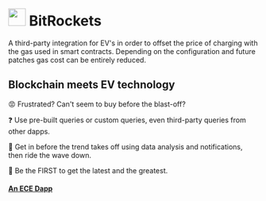 #  <img src="https://user-images.githubusercontent.com/61543012/194726852-f0030ee1-51d3-4d17-8105-b34364288223.png" height="35" width="35" align-items="center" justify-content="center" /> BitRockets
A third-party integration for EV's in order to offset the price of charging with the gas used in smart contracts. Depending on the configuration and future patches gas cost can be entirely reduced.

## Blockchain meets EV technology

😡 Frustrated? Can't seem to buy before the blast-off? 

❓ Use pre-built queries or custom queries, even third-party queries from other dapps.

🔺 Get in before the trend takes off using data analysis and notifications, then ride the wave down.

🚩 Be the FIRST to get the latest and the greatest.

#### [An ECE Dapp](https://github.com/eliascharlese)
